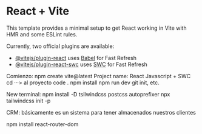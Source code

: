 # React + Vite

This template provides a minimal setup to get React working in Vite with HMR and some ESLint rules.

Currently, two official plugins are available:

- [@vitejs/plugin-react](https://github.com/vitejs/vite-plugin-react/blob/main/packages/plugin-react/README.md) uses [Babel](https://babeljs.io/) for Fast Refresh
- [@vitejs/plugin-react-swc](https://github.com/vitejs/vite-plugin-react-swc) uses [SWC](https://swc.rs/) for Fast Refresh


Comienzo: npm create vite@latest
Project name:
React
Javascript + SWC
cd ···> al proyecto
code .
npm install
npm run dev
git init, etc.

New terminal: npm install -D tsilwindcss postcss autoprefixer
npx tailwindcss init -p

CRM: básicamente es un sistema para tener almacenados nuestros clientes

npm install react-router-dom
